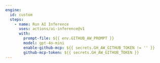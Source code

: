 ```yaml
---
engine:
  id: custom
  steps:
    - name: Run AI Inference
      uses: actions/ai-inference@v1
      with:
        prompt-file: ${{ env.GITHUB_AW_PROMPT }}
        model: gpt-4o-mini
        enable-github-mcp: ${{ secrets.GH_AW_GITHUB_TOKEN != '' }}
        github-mcp-token: ${{ secrets.GH_AW_GITHUB_TOKEN }}
---
```


<!--
This shared configuration sets up a custom agentic engine using GitHub's AI inference action.

**Note**: When using this shared configuration, ensure your workflow includes `models: read` permission.

## GitHub MCP Integration (Optional)

This configuration supports optional GitHub MCP (Model Context Protocol) integration, which provides AI models with access to GitHub tools for repository management, issue tracking, and pull request operations.

### Enabling GitHub MCP

To enable GitHub MCP, configure a `GH_AW_GITHUB_TOKEN` secret in your repository:

1. Go to your repository settings → Secrets and variables → Actions
2. Create a new repository secret named `GH_AW_GITHUB_TOKEN`
3. Use a Personal Access Token (PAT) with appropriate permissions as the secret value

**Important**: The GitHub MCP integration requires a Personal Access Token (PAT) and cannot use the built-in `GITHUB_TOKEN`.

When the `GH_AW_GITHUB_TOKEN` secret is configured, the AI model will automatically have access to GitHub tools. If the secret is not configured, the workflow will function normally without MCP capabilities.
-->
